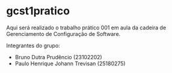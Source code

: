 # gcst1pratico
Aqui será realizado o trabalho prático 001 em aula da cadeira de Gerenciamento de Configuração de Software.

Integrantes do grupo: 
- Bruno Dutra Prudêncio (23102202)
- Paulo Henrique Johann Trevisan (25180275)
